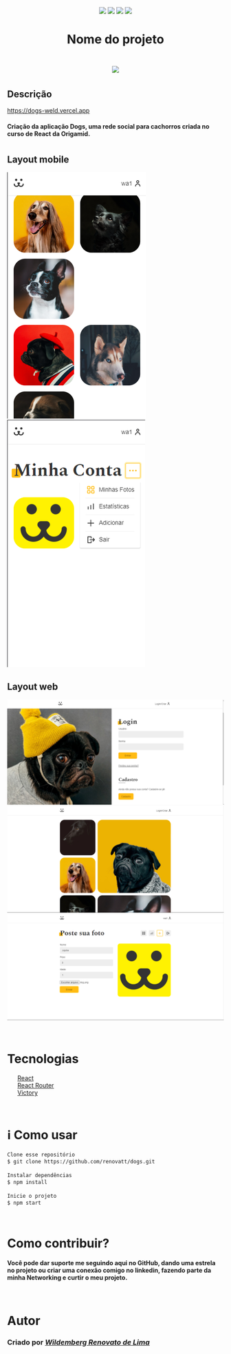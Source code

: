 <div align='center'>
<div>
    <img src="https://img.shields.io/github/repo-size/renovatt/dogs">
    <img src="https://img.shields.io/github/languages/count/renovatt/dogs">
    <img src="https://img.shields.io/github/languages/top/renovatt/dogs">
    <img src="https://img.shields.io/github/last-commit/renovatt/dogs">
</div>
</div>

#

<div align='center'>
<h1>Nome do projeto <br> <br>
<img src="./public/logo512.png" width="30px"></h1>
</div>

## Descrição

https://dogs-weld.vercel.app

#### Criação da aplicação Dogs, uma rede social para cachorros criada no curso de React da Origamid.

#

## Layout mobile
![Mobile 1](./public/mobile-1.png) ![Mobile 2](./public/mobile-2.png)

## Layout web
![Web 1](./public/web-1.png) ![Web 2](./public/web-2.png) ![Web 3](./public/web-3.png)

<br>

# Tecnologias

<ul>
    <li style="list-style: none;">
    <a href="https://create-react-app.dev/" target="_blank">React</a></li>
    <li style="list-style: none;">
    <a href="https://reactrouter.com/" target="_blank">React Router</a></li>
    <li style="list-style: none;">
    <a href="https://github.com/FormidableLabs/victory" target="_blank">Victory</a></li>
</ul>

<br>

# ℹ️ Como usar

    Clone esse repositório
    $ git clone https://github.com/renovatt/dogs.git

    Instalar dependências
    $ npm install

    Inicie o projeto
    $ npm start

<br>

# Como contribuir?

#### Você pode dar suporte me seguindo aqui no GitHub, dando uma estrela no projeto ou criar uma conexão comigo no linkedin, fazendo parte da minha Networking e curtir o meu projeto.

<br>

# Autor

### Criado por <a href="https://www.linkedin.com/in/renovatt/" target="_blank">*Wildemberg Renovato de Lima*</a>